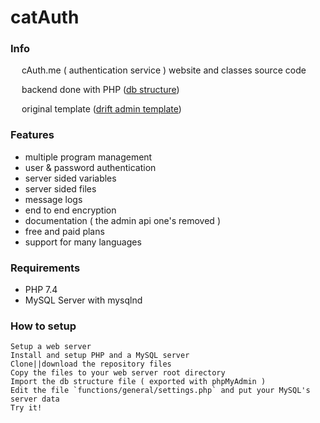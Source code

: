 # catAuth

### Info

&emsp; cAuth.me ( authentication service ) website and classes source code

&emsp; backend done with PHP ([db structure](assets/c_auth.sql))

&emsp; original template ([drift admin template](https://themeforest.net/item/drift-admin-template-html-jquery-and-bootstrap4/23385839))

### Features
- multiple program management
- user & password authentication
- server sided variables
- server sided files
- message logs
- end to end encryption
- documentation ( the admin api one's removed )
- free and paid plans
- support for many languages

### Requirements
- PHP 7.4
- MySQL Server with mysqlnd

### How to setup
```
Setup a web server
Install and setup PHP and a MySQL server
Clone||download the repository files
Copy the files to your web server root directory
Import the db structure file ( exported with phpMyAdmin )
Edit the file `functions/general/settings.php` and put your MySQL's server data
Try it!
```
